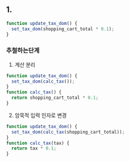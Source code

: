 ## 1.

```js
function update_tax_dom() {
  set_tax_dom(shopping_cart_total * 0.1);
}
```

### 추철하는단계

1. 계산 분리

```js
function update_tax_dom() {
  set_tax_dom(calc_tax());
}
function calc_tax() {
  return shopping_cart_total * 0.1;
}
```

2. 암묵적 입력 인자로 변경

```js
function update_tax_dom() {
  set_tax_dom(calc_tax(shopping_cart_total));
}
function calc_tax(tax) {
  return tax * 0.1;
}
```
